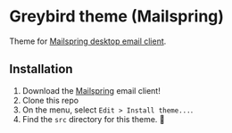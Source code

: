 # Greybird theme (Mailspring)

Theme for [Mailspring desktop email client](https://getmailspring.com/).

## Installation
1. Download the [Mailspring](https://getmailspring.com/) email client!
2. Clone this repo
3. On the menu, select ``Edit > Install theme...``.
4. Find the ``src`` directory for this theme. :tada:
